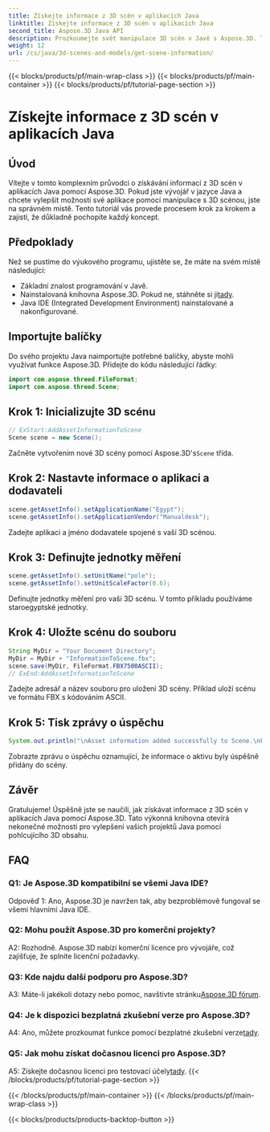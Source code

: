 ```yaml
---
title: Získejte informace z 3D scén v aplikacích Java
linktitle: Získejte informace z 3D scén v aplikacích Java
second_title: Aspose.3D Java API
description: Prozkoumejte svět manipulace 3D scén v Javě s Aspose.3D. Tento tutoriál vás provede získáváním informací krok za krokem.
weight: 12
url: /cs/java/3d-scenes-and-models/get-scene-information/
---
```


{{< blocks/products/pf/main-wrap-class >}}
{{< blocks/products/pf/main-container >}}
{{< blocks/products/pf/tutorial-page-section >}}

# Získejte informace z 3D scén v aplikacích Java

## Úvod

Vítejte v tomto komplexním průvodci o získávání informací z 3D scén v aplikacích Java pomocí Aspose.3D. Pokud jste vývojář v jazyce Java a chcete vylepšit možnosti své aplikace pomocí manipulace s 3D scénou, jste na správném místě. Tento tutoriál vás provede procesem krok za krokem a zajistí, že důkladně pochopíte každý koncept.

## Předpoklady

Než se pustíme do výukového programu, ujistěte se, že máte na svém místě následující:

- Základní znalost programování v Javě.
-  Nainstalovaná knihovna Aspose.3D. Pokud ne, stáhněte si ji[tady](https://releases.aspose.com/3d/java/).
- Java IDE (Integrated Development Environment) nainstalované a nakonfigurované.

## Importujte balíčky

Do svého projektu Java naimportujte potřebné balíčky, abyste mohli využívat funkce Aspose.3D. Přidejte do kódu následující řádky:

```java
import com.aspose.threed.FileFormat;
import com.aspose.threed.Scene;
```

## Krok 1: Inicializujte 3D scénu

```java
// ExStart:AddAssetInformationToScene
Scene scene = new Scene();
```

 Začněte vytvořením nové 3D scény pomocí Aspose.3D's`Scene` třída.

## Krok 2: Nastavte informace o aplikaci a dodavateli

```java
scene.getAssetInfo().setApplicationName("Egypt");
scene.getAssetInfo().setApplicationVendor("Manualdesk");
```

Zadejte aplikaci a jméno dodavatele spojené s vaší 3D scénou.

## Krok 3: Definujte jednotky měření

```java
scene.getAssetInfo().setUnitName("pole");
scene.getAssetInfo().setUnitScaleFactor(0.6);
```

Definujte jednotky měření pro vaši 3D scénu. V tomto příkladu používáme staroegyptské jednotky.

## Krok 4: Uložte scénu do souboru

```java
String MyDir = "Your Document Directory";
MyDir = MyDir + "InformationToScene.fbx";
scene.save(MyDir, FileFormat.FBX7500ASCII);
// ExEnd:AddAssetInformationToScene
```

Zadejte adresář a název souboru pro uložení 3D scény. Příklad uloží scénu ve formátu FBX s kódováním ASCII.

## Krok 5: Tisk zprávy o úspěchu

```java
System.out.println("\nAsset information added successfully to Scene.\nFile saved at " + MyDir);
```

Zobrazte zprávu o úspěchu oznamující, že informace o aktivu byly úspěšně přidány do scény.

## Závěr

Gratulujeme! Úspěšně jste se naučili, jak získávat informace z 3D scén v aplikacích Java pomocí Aspose.3D. Tato výkonná knihovna otevírá nekonečné možnosti pro vylepšení vašich projektů Java pomocí pohlcujícího 3D obsahu.

## FAQ

### Q1: Je Aspose.3D kompatibilní se všemi Java IDE?

Odpověď 1: Ano, Aspose.3D je navržen tak, aby bezproblémově fungoval se všemi hlavními Java IDE.

### Q2: Mohu použít Aspose.3D pro komerční projekty?

A2: Rozhodně. Aspose.3D nabízí komerční licence pro vývojáře, což zajišťuje, že splníte licenční požadavky.

### Q3: Kde najdu další podporu pro Aspose.3D?

 A3: Máte-li jakékoli dotazy nebo pomoc, navštivte stránku[Aspose.3D fórum](https://forum.aspose.com/c/3d/18).

### Q4: Je k dispozici bezplatná zkušební verze pro Aspose.3D?

 A4: Ano, můžete prozkoumat funkce pomocí bezplatné zkušební verze[tady](https://releases.aspose.com/).

### Q5: Jak mohu získat dočasnou licenci pro Aspose.3D?

 A5: Získejte dočasnou licenci pro testovací účely[tady](https://purchase.aspose.com/temporary-license/).
{{< /blocks/products/pf/tutorial-page-section >}}

{{< /blocks/products/pf/main-container >}}
{{< /blocks/products/pf/main-wrap-class >}}

{{< blocks/products/products-backtop-button >}}
